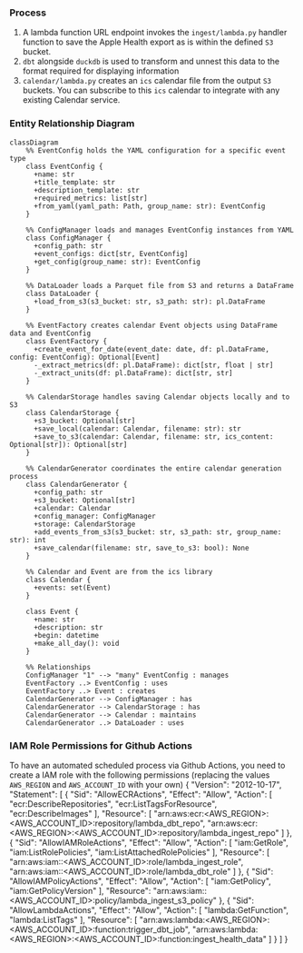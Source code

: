 
### Process

1. A lambda function URL endpoint invokes the `ingest/lambda.py` handler function  to save the Apple Health export as is within the defined `S3` bucket.
2. `dbt` alongside `duckdb` is used to transform and unnest this data to the format required for displaying information
3. `calendar/lambda.py` creates an `ics` calendar file from the output `S3` buckets. You can subscribe to this `ics` calendar to integrate with any existing Calendar service.

### Entity Relationship Diagram

  ```mermaid
  classDiagram
      %% EventConfig holds the YAML configuration for a specific event type
      class EventConfig {
        +name: str
        +title_template: str
        +description_template: str
        +required_metrics: list[str]
        +from_yaml(yaml_path: Path, group_name: str): EventConfig
      }

      %% ConfigManager loads and manages EventConfig instances from YAML
      class ConfigManager {
        +config_path: str
        +event_configs: dict[str, EventConfig]
        +get_config(group_name: str): EventConfig
      }

      %% DataLoader loads a Parquet file from S3 and returns a DataFrame
      class DataLoader {
        +load_from_s3(s3_bucket: str, s3_path: str): pl.DataFrame
      }

      %% EventFactory creates calendar Event objects using DataFrame data and EventConfig
      class EventFactory {
        +create_event_for_date(event_date: date, df: pl.DataFrame, config: EventConfig): Optional[Event]
        -_extract_metrics(df: pl.DataFrame): dict[str, float | str]
        -_extract_units(df: pl.DataFrame): dict[str, str]
      }

      %% CalendarStorage handles saving Calendar objects locally and to S3
      class CalendarStorage {
        +s3_bucket: Optional[str]
        +save_local(calendar: Calendar, filename: str): str
        +save_to_s3(calendar: Calendar, filename: str, ics_content: Optional[str]): Optional[str]
      }

      %% CalendarGenerator coordinates the entire calendar generation process
      class CalendarGenerator {
        +config_path: str
        +s3_bucket: Optional[str]
        +calendar: Calendar
        +config_manager: ConfigManager
        +storage: CalendarStorage
        +add_events_from_s3(s3_bucket: str, s3_path: str, group_name: str): int
        +save_calendar(filename: str, save_to_s3: bool): None
      }

      %% Calendar and Event are from the ics library
      class Calendar {
        +events: set(Event)
      }

      class Event {
        +name: str
        +description: str
        +begin: datetime
        +make_all_day(): void
      }

      %% Relationships
      ConfigManager "1" --> "many" EventConfig : manages
      EventFactory ..> EventConfig : uses
      EventFactory ..> Event : creates
      CalendarGenerator --> ConfigManager : has
      CalendarGenerator --> CalendarStorage : has
      CalendarGenerator --> Calendar : maintains
      CalendarGenerator ..> DataLoader : uses
  ```

### IAM Role Permissions for Github Actions

To have an automated scheduled process via Github Actions, you need to create a IAM role with the following permissions (replacing the values `AWS_REGION` and `AWS_ACCOUNT_ID` with your own)
{
    "Version": "2012-10-17",
    "Statement": [
        {
            "Sid": "AllowECRActions",
            "Effect": "Allow",
            "Action": [
                "ecr:DescribeRepositories",
                "ecr:ListTagsForResource",
                "ecr:DescribeImages"
            ],
            "Resource": [
                "arn:aws:ecr:<AWS_REGION>:<AWS_ACCOUNT_ID>:repository/lambda_dbt_repo",
                "arn:aws:ecr:<AWS_REGION>:<AWS_ACCOUNT_ID>:repository/lambda_ingest_repo"
            ]
        },
        {
            "Sid": "AllowIAMRoleActions",
            "Effect": "Allow",
            "Action": [
                "iam:GetRole",
                "iam:ListRolePolicies",
                "iam:ListAttachedRolePolicies"
            ],
            "Resource": [
                "arn:aws:iam::<AWS_ACCOUNT_ID>:role/lambda_ingest_role",
                "arn:aws:iam::<AWS_ACCOUNT_ID>:role/lambda_dbt_role"
            ]
        },
        {
            "Sid": "AllowIAMPolicyActions",
            "Effect": "Allow",
            "Action": [
                "iam:GetPolicy",
                "iam:GetPolicyVersion"
            ],
            "Resource": "arn:aws:iam::<AWS_ACCOUNT_ID>:policy/lambda_ingest_s3_policy"
        },
        {
            "Sid": "AllowLambdaActions",
            "Effect": "Allow",
            "Action": [
                "lambda:GetFunction",
                "lambda:ListTags"
            ],
            "Resource": [
                "arn:aws:lambda:<AWS_REGION>:<AWS_ACCOUNT_ID>:function:trigger_dbt_job",
                "arn:aws:lambda:<AWS_REGION>:<AWS_ACCOUNT_ID>:function:ingest_health_data"
            ]
        }
    ]
}

```
